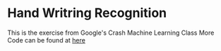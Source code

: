 # Hand Writring Recognition
This is the exercise from Google's Crash Machine Learning Class 
More Code can be found at [here](https://colab.research.google.com/notebooks/mlcc/multi-class_classification_of_handwritten_digits.ipynb?utm_source=mlcc&utm_campaign=colab-external&utm_medium=referral&utm_content=multiclass-colab&hl=en#scrollTo=G6DjSLZMu8Um)
